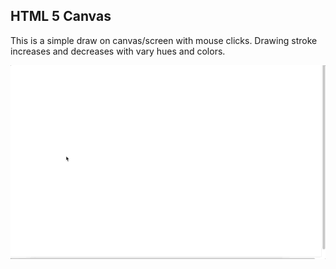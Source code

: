 ## HTML 5 Canvas
This is a simple draw on canvas/screen with mouse clicks. Drawing stroke increases and decreases with vary hues and colors.

![](html5_canvas.gif)